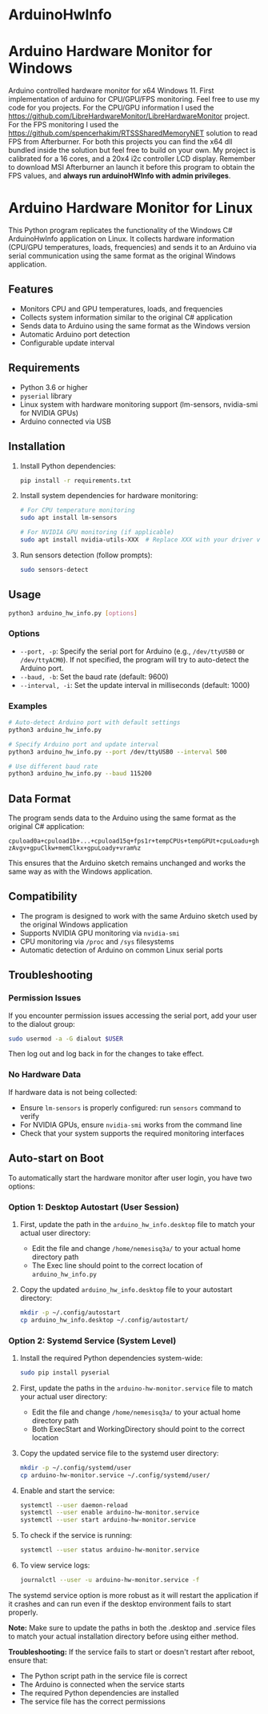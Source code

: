 # ArduinoHwInfo 
# Arduino Hardware Monitor for Windows
Arduino controlled hardware monitor for x64 Windows 11.
First implementation of arduino for CPU/GPU/FPS monitoring.
Feel free to use my code for you projects.
For the CPU/GPU information I used the https://github.com/LibreHardwareMonitor/LibreHardwareMonitor project.
For the FPS monitoring I used the https://github.com/spencerhakim/RTSSSharedMemoryNET solution to read FPS from Afterburner.
For both this projects you can find the x64 dll bundled inside the solution but feel free to build on your own.
My project is calibrated for a 16 cores, and a 20x4 i2c controller LCD display.
Remember to download MSI Afterburner an launch it before this program to obtain the FPS values, and **always run arduinoHWInfo with admin privileges**.

# Arduino Hardware Monitor for Linux
This Python program replicates the functionality of the Windows C# ArduinoHwInfo application on Linux. It collects hardware information (CPU/GPU temperatures, loads, frequencies) and sends it to an Arduino via serial communication using the same format as the original Windows application.

## Features

- Monitors CPU and GPU temperatures, loads, and frequencies
- Collects system information similar to the original C# application
- Sends data to Arduino using the same format as the Windows version
- Automatic Arduino port detection
- Configurable update interval

## Requirements

- Python 3.6 or higher
- `pyserial` library
- Linux system with hardware monitoring support (lm-sensors, nvidia-smi for NVIDIA GPUs)
- Arduino connected via USB

## Installation

1. Install Python dependencies:
   ```bash
   pip install -r requirements.txt
   ```

2. Install system dependencies for hardware monitoring:
   ```bash
   # For CPU temperature monitoring
   sudo apt install lm-sensors
   
   # For NVIDIA GPU monitoring (if applicable)
   sudo apt install nvidia-utils-XXX  # Replace XXX with your driver version
   ```

3. Run sensors detection (follow prompts):
   ```bash
   sudo sensors-detect
   ```

## Usage

```bash
python3 arduino_hw_info.py [options]
```

### Options

- `--port, -p`: Specify the serial port for Arduino (e.g., `/dev/ttyUSB0` or `/dev/ttyACM0`). If not specified, the program will try to auto-detect the Arduino port.
- `--baud, -b`: Set the baud rate (default: 9600)
- `--interval, -i`: Set the update interval in milliseconds (default: 1000)

### Examples

```bash
# Auto-detect Arduino port with default settings
python3 arduino_hw_info.py

# Specify Arduino port and update interval
python3 arduino_hw_info.py --port /dev/ttyUSB0 --interval 500

# Use different baud rate
python3 arduino_hw_info.py --baud 115200
```

## Data Format

The program sends data to the Arduino using the same format as the original C# application:

`cpuload0a+cpuload1b+...+cpuload15q+fps1r+tempCPUs+tempGPUt+cpuLoadu+ghzAvgv+gpuClkw+memClkx+gpuLoady+vram%z`

This ensures that the Arduino sketch remains unchanged and works the same way as with the Windows application.

## Compatibility

- The program is designed to work with the same Arduino sketch used by the original Windows application
- Supports NVIDIA GPU monitoring via `nvidia-smi`
- CPU monitoring via `/proc` and `/sys` filesystems
- Automatic detection of Arduino on common Linux serial ports

## Troubleshooting

### Permission Issues

If you encounter permission issues accessing the serial port, add your user to the dialout group:

```bash
sudo usermod -a -G dialout $USER
```

Then log out and log back in for the changes to take effect.

### No Hardware Data

If hardware data is not being collected:
- Ensure `lm-sensors` is properly configured: run `sensors` command to verify
- For NVIDIA GPUs, ensure `nvidia-smi` works from the command line
- Check that your system supports the required monitoring interfaces

## Auto-start on Boot

To automatically start the hardware monitor after user login, you have two options:

### Option 1: Desktop Autostart (User Session)

1. First, update the path in the `arduino_hw_info.desktop` file to match your actual user directory:
   - Edit the file and change `/home/nemesisq3a/` to your actual home directory path
   - The Exec line should point to the correct location of `arduino_hw_info.py`

2. Copy the updated `arduino_hw_info.desktop` file to your autostart directory:
   ```bash
   mkdir -p ~/.config/autostart
   cp arduino_hw_info.desktop ~/.config/autostart/
   ```

### Option 2: Systemd Service (System Level)

1. Install the required Python dependencies system-wide:
   ```bash
   sudo pip install pyserial
   ```

2. First, update the paths in the `arduino-hw-monitor.service` file to match your actual user directory:
   - Edit the file and change `/home/nemesisq3a/` to your actual home directory path
   - Both ExecStart and WorkingDirectory should point to the correct location

3. Copy the updated service file to the systemd user directory:
   ```bash
   mkdir -p ~/.config/systemd/user
   cp arduino-hw-monitor.service ~/.config/systemd/user/
   ```

4. Enable and start the service:
   ```bash
   systemctl --user daemon-reload
   systemctl --user enable arduino-hw-monitor.service
   systemctl --user start arduino-hw-monitor.service
   ```

5. To check if the service is running:
   ```bash
   systemctl --user status arduino-hw-monitor.service
   ```

6. To view service logs:
   ```bash
   journalctl --user -u arduino-hw-monitor.service -f
   ```

The systemd service option is more robust as it will restart the application if it crashes and can run even if the desktop environment fails to start properly.

**Note:** Make sure to update the paths in both the .desktop and .service files to match your actual installation directory before using either method.

**Troubleshooting:** If the service fails to start or doesn't restart after reboot, ensure that:
- The Python script path in the service file is correct
- The Arduino is connected when the service starts
- The required Python dependencies are installed
- The service file has the correct permissions

